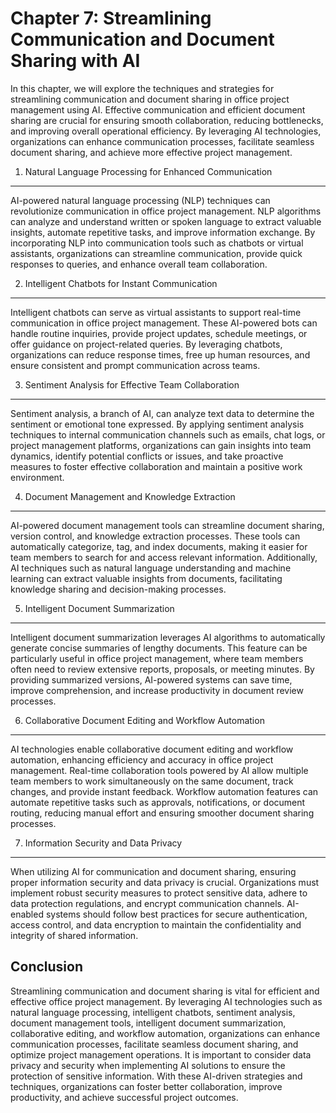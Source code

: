 Chapter 7: Streamlining Communication and Document Sharing with AI
==================================================================

In this chapter, we will explore the techniques and strategies for streamlining communication and document sharing in office project management using AI. Effective communication and efficient document sharing are crucial for ensuring smooth collaboration, reducing bottlenecks, and improving overall operational efficiency. By leveraging AI technologies, organizations can enhance communication processes, facilitate seamless document sharing, and achieve more effective project management.

1. Natural Language Processing for Enhanced Communication
---------------------------------------------------------

AI-powered natural language processing (NLP) techniques can revolutionize communication in office project management. NLP algorithms can analyze and understand written or spoken language to extract valuable insights, automate repetitive tasks, and improve information exchange. By incorporating NLP into communication tools such as chatbots or virtual assistants, organizations can streamline communication, provide quick responses to queries, and enhance overall team collaboration.

2. Intelligent Chatbots for Instant Communication
-------------------------------------------------

Intelligent chatbots can serve as virtual assistants to support real-time communication in office project management. These AI-powered bots can handle routine inquiries, provide project updates, schedule meetings, or offer guidance on project-related queries. By leveraging chatbots, organizations can reduce response times, free up human resources, and ensure consistent and prompt communication across teams.

3. Sentiment Analysis for Effective Team Collaboration
------------------------------------------------------

Sentiment analysis, a branch of AI, can analyze text data to determine the sentiment or emotional tone expressed. By applying sentiment analysis techniques to internal communication channels such as emails, chat logs, or project management platforms, organizations can gain insights into team dynamics, identify potential conflicts or issues, and take proactive measures to foster effective collaboration and maintain a positive work environment.

4. Document Management and Knowledge Extraction
-----------------------------------------------

AI-powered document management tools can streamline document sharing, version control, and knowledge extraction processes. These tools can automatically categorize, tag, and index documents, making it easier for team members to search for and access relevant information. Additionally, AI techniques such as natural language understanding and machine learning can extract valuable insights from documents, facilitating knowledge sharing and decision-making processes.

5. Intelligent Document Summarization
-------------------------------------

Intelligent document summarization leverages AI algorithms to automatically generate concise summaries of lengthy documents. This feature can be particularly useful in office project management, where team members often need to review extensive reports, proposals, or meeting minutes. By providing summarized versions, AI-powered systems can save time, improve comprehension, and increase productivity in document review processes.

6. Collaborative Document Editing and Workflow Automation
---------------------------------------------------------

AI technologies enable collaborative document editing and workflow automation, enhancing efficiency and accuracy in office project management. Real-time collaboration tools powered by AI allow multiple team members to work simultaneously on the same document, track changes, and provide instant feedback. Workflow automation features can automate repetitive tasks such as approvals, notifications, or document routing, reducing manual effort and ensuring smoother document sharing processes.

7. Information Security and Data Privacy
----------------------------------------

When utilizing AI for communication and document sharing, ensuring proper information security and data privacy is crucial. Organizations must implement robust security measures to protect sensitive data, adhere to data protection regulations, and encrypt communication channels. AI-enabled systems should follow best practices for secure authentication, access control, and data encryption to maintain the confidentiality and integrity of shared information.

Conclusion
----------

Streamlining communication and document sharing is vital for efficient and effective office project management. By leveraging AI technologies such as natural language processing, intelligent chatbots, sentiment analysis, document management tools, intelligent document summarization, collaborative editing, and workflow automation, organizations can enhance communication processes, facilitate seamless document sharing, and optimize project management operations. It is important to consider data privacy and security when implementing AI solutions to ensure the protection of sensitive information. With these AI-driven strategies and techniques, organizations can foster better collaboration, improve productivity, and achieve successful project outcomes.
